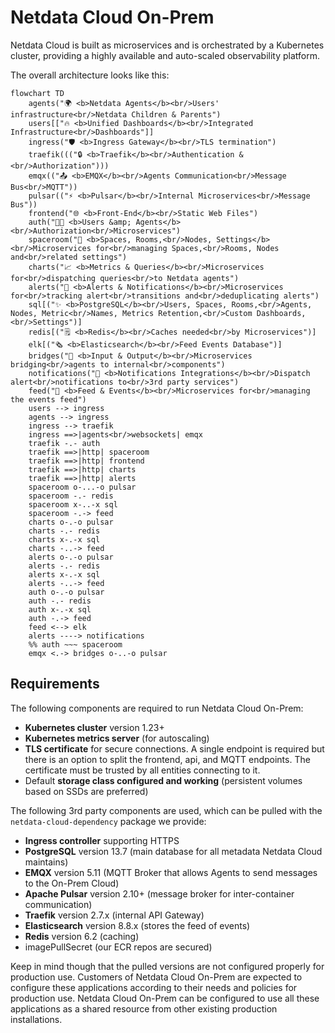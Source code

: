 # Netdata Cloud On-Prem

Netdata Cloud is built as microservices and is orchestrated by a Kubernetes cluster, providing a highly available and auto-scaled observability platform.

The overall architecture looks like this:

```mermaid
flowchart TD
    agents("🌍 <b>Netdata Agents</b><br/>Users' infrastructure<br/>Netdata Children & Parents")
    users[["🔥 <b>Unified Dashboards</b><br/>Integrated Infrastructure<br/>Dashboards"]]
    ingress("🛡️ <b>Ingress Gateway</b><br/>TLS termination")
    traefik((("🔒 <b>Traefik</b><br/>Authentication &<br/>Authorization")))
    emqx(("📤 <b>EMQX</b><br/>Agents Communication<br/>Message Bus<br/>MQTT"))
    pulsar(("⚡ <b>Pulsar</b><br/>Internal Microservices<br/>Message Bus"))
    frontend("🌐 <b>Front-End</b><br/>Static Web Files")
    auth("👨‍💼 <b>Users &amp; Agents</b><br/>Authorization<br/>Microservices")
    spaceroom("🏡 <b>Spaces, Rooms,<br/>Nodes, Settings</b><br/>Microservices for<br/>managing Spaces,<br/>Rooms, Nodes and<br/>related settings")
    charts("📈 <b>Metrics & Queries</b><br/>Microservices for<br/>dispatching queries<br/>to Netdata agents")
    alerts("🔔 <b>Alerts & Notifications</b><br/>Microservices for<br/>tracking alert<br/>transitions and<br/>deduplicating alerts")
    sql[("✨ <b>PostgreSQL</b><br/>Users, Spaces, Rooms,<br/>Agents, Nodes, Metric<br/>Names, Metrics Retention,<br/>Custom Dashboards,<br/>Settings")]
    redis[("🗒️ <b>Redis</b><br/>Caches needed<br/>by Microservices")]
    elk[("🗞️ <b>Elasticsearch</b><br/>Feed Events Database")]
    bridges("🤝 <b>Input & Output</b><br/>Microservices bridging<br/>agents to internal<br/>components")
    notifications("📢 <b>Notifications Integrations</b><br/>Dispatch alert<br/>notifications to<br/>3rd party services")
    feed("📝 <b>Feed & Events</b><br/>Microservices for<br/>managing the events feed")
    users --> ingress
    agents --> ingress
    ingress --> traefik
    ingress ==>|agents<br/>websockets| emqx
    traefik -.- auth
    traefik ==>|http| spaceroom
    traefik ==>|http| frontend
    traefik ==>|http| charts
    traefik ==>|http| alerts
    spaceroom o-...-o pulsar
    spaceroom -.- redis
    spaceroom x-..-x sql
    spaceroom -.-> feed
    charts o-.-o pulsar
    charts -.- redis
    charts x-.-x sql
    charts -..-> feed
    alerts o-.-o pulsar
    alerts -.- redis
    alerts x-.-x sql
    alerts -..-> feed
    auth o-.-o pulsar
    auth -.- redis
    auth x-.-x sql
    auth -.-> feed
    feed <--> elk
    alerts ----> notifications
    %% auth ~~~ spaceroom
    emqx <.-> bridges o-..-o pulsar
```

## Requirements

The following components are required to run Netdata Cloud On-Prem:

- **Kubernetes cluster** version 1.23+
- **Kubernetes metrics server** (for autoscaling)
- **TLS certificate** for secure connections. A single endpoint is required but there is an option to split the frontend, api, and MQTT endpoints. The certificate must be trusted by all entities connecting to it.
- Default **storage class configured and working** (persistent volumes based on SSDs are preferred)

The following 3rd party components are used, which can be pulled with the `netdata-cloud-dependency` package we provide:

- **Ingress controller** supporting HTTPS
- **PostgreSQL** version 13.7 (main database for all metadata Netdata Cloud maintains)
- **EMQX** version 5.11 (MQTT Broker that allows Agents to send messages to the On-Prem Cloud)
- **Apache Pulsar** version 2.10+ (message broker for inter-container communication)
- **Traefik** version 2.7.x (internal API Gateway)
- **Elasticsearch** version 8.8.x (stores the feed of events)
- **Redis** version 6.2 (caching)
- imagePullSecret (our ECR repos are secured)

Keep in mind though that the pulled versions are not configured properly for production use. Customers of Netdata Cloud On-Prem are expected to configure these applications according to their needs and policies for production use. Netdata Cloud On-Prem can be configured to use all these applications as a shared resource from other existing production installations.
